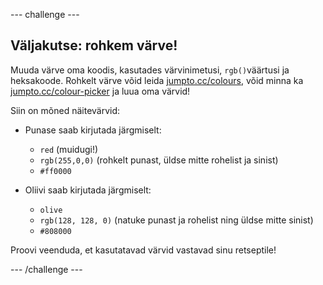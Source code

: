 --- challenge ---

## Väljakutse: rohkem värve!

Muuda värve oma koodis, kasutades värvinimetusi, `rgb()`väärtusi ja heksakoode. Rohkelt värve võid leida <a href="http://jumpto.cc/colours" target="_blank">jumpto.cc/colours</a>, võid minna ka <a href="http://jumpto.cc/colour-picker" target="_blank">jumpto.cc/colour-picker</a> ja luua oma värvid!

Siin on mõned näitevärvid:

+ Punase saab kirjutada järgmiselt:
    
    + `red` (muidugi!)
    + `rgb(255,0,0)` (rohkelt punast, üldse mitte rohelist ja sinist)
    + `#ff0000`

+ Oliivi saab kirjutada järgmiselt:
    
    + `olive`
    + `rgb(128, 128, 0)` (natuke punast ja rohelist ning üldse mitte sinist)
    + `#808000`

Proovi veenduda, et kasutatavad värvid vastavad sinu retseptile!

--- /challenge ---